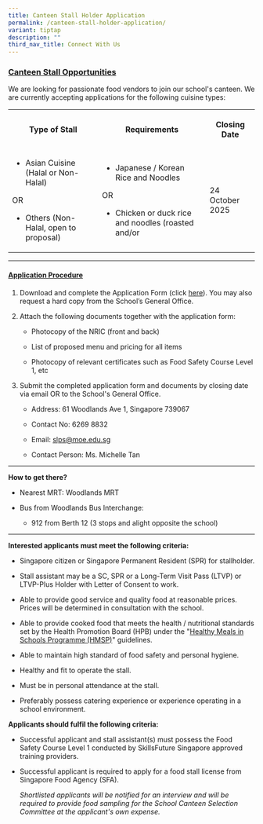 ```yaml
---
title: Canteen Stall Holder Application
permalink: /canteen-stall-holder-application/
variant: tiptap
description: ""
third_nav_title: Connect With Us
---
```

<h3><strong><u>Canteen Stall Opportunities</u></strong></h3>
<p>We are looking for passionate food vendors to join our school's canteen.
We are currently accepting applications for the following cuisine types:</p>
<table style="minWidth: 75px">
<colgroup>
<col>
<col>
<col>
</colgroup>
<tbody>
<tr>
<th rowspan="1" colspan="1">
<p>Type of Stall</p>
</th>
<th rowspan="1" colspan="1">
<p>Requirements</p>
</th>
<th rowspan="1" colspan="1">
<p>Closing Date</p>
</th>
</tr>
<tr>
<td rowspan="1" colspan="1">
<ul data-tight="true" class="tight">
<li>
<p>Asian Cuisine (Halal or Non-Halal)</p>
</li>
</ul>
<p></p>
<p>OR</p>
<p></p>
<ul data-tight="true" class="tight">
<li>
<p>Others (Non-Halal, open to proposal)</p>
</li>
</ul>
</td>
<td rowspan="1" colspan="1">
<ul data-tight="true" class="tight">
<li>
<p>Japanese / Korean Rice and Noodles</p>
</li>
</ul>
<p></p>
<p>OR</p>
<p></p>
<ul data-tight="true" class="tight">
<li>
<p>Chicken or duck rice and noodles (roasted and/or</p>
</li>
</ul>
</td>
<td rowspan="1" colspan="1">
<p></p>
<p></p>
<p></p>
<p>24 October 2025</p>
</td>
</tr>
</tbody>
</table>
<hr>
<h4><strong><u>Application Procedure</u></strong></h4>
<ol data-tight="true" class="tight">
<li>
<p>Download and complete the Application Form (click <a href="/files/Application_for_Canteen_Stall_FormBF7.pdf" rel="noopener noreferrer nofollow" target="_blank">here</a>). You
may also request a hard copy from the School’s General Office.</p>
</li>
<li>
<p>Attach the following documents together with the application form:</p>
<ul data-tight="true" class="tight">
<li>
<p>Photocopy of the NRIC (front and back)</p>
</li>
<li>
<p>List of proposed menu and pricing for all items</p>
</li>
<li>
<p>Photocopy of relevant certificates such as Food Safety Course Level 1,
etc</p>
</li>
</ul>
</li>
<li>
<p>Submit the completed application form and documents by closing date via
email OR to the School's General Office.</p>
<ul data-tight="true" class="tight">
<li>
<p>Address: 61 Woodlands Ave 1, Singapore 739067</p>
</li>
<li>
<p>Contact No: 6269 8832</p>
</li>
<li>
<p>Email: <a href="mailto:slps@moe.edu.sg" rel="noopener noreferrer nofollow" target="_blank">slps@moe.edu.sg</a>
</p>
</li>
<li>
<p>Contact Person: Ms. Michelle Tan</p>
</li>
</ul>
</li>
</ol>
<hr>
<p></p>
<p><strong>How to get there?</strong>
</p>
<ul data-tight="true" class="tight">
<li>
<p>Nearest MRT: Woodlands MRT</p>
</li>
<li>
<p>Bus from Woodlands Bus Interchange:</p>
<ul data-tight="true" class="tight">
<li>
<p>912 from Berth 12 (3 stops and alight opposite the school)</p>
</li>
</ul>
</li>
</ul>
<hr>
<p><strong>Interested applicants must meet the following criteria:</strong>
</p>
<ul data-tight="true" class="tight">
<li>
<p>Singapore citizen or Singapore Permanent Resident (SPR) for stallholder.</p>
</li>
<li>
<p>Stall assistant may be a SC, SPR or a Long-Term Visit Pass (LTVP) or LTVP-Plus
Holder with Letter of Consent to work.</p>
</li>
<li>
<p>Able to provide good service and quality food at reasonable prices. Prices
will be determined in consultation with the school.</p>
</li>
<li>
<p>Able to provide cooked food that meets the health / nutritional standards
set by the Health Promotion Board (HPB) under the "<a href="https://www.hpb.gov.sg/schools/school-programmes/healthy-meals-in-schools-programme" rel="noopener nofollow" target="_blank">Healthy Meals in Schools Programme (HMSP)</a>"
guidelines.</p>
</li>
<li>
<p>Able to maintain high standard of food safety and personal hygiene.</p>
</li>
<li>
<p>Healthy and fit to operate the stall.</p>
</li>
<li>
<p>Must be in personal attendance at the stall.</p>
</li>
<li>
<p>Preferably possess catering experience or experience operating in a school
environment.</p>
</li>
</ul>
<p><strong>Applicants should fulfil the following criteria:</strong>
</p>
<ul data-tight="true" class="tight">
<li>
<p>Successful applicant and stall assistant(s) must possess the Food Safety
Course Level 1 conducted by SkillsFuture Singapore approved training providers.</p>
</li>
<li>
<p>Successful applicant is required to apply for a food stall license from
Singapore Food Agency (SFA).</p>
<p><em>Shortlisted applicants will be notified for an interview and will be required to provide food sampling for the School Canteen Selection Committee at the applicant's own expense.</em>
</p>
</li>
</ul>
<p></p>